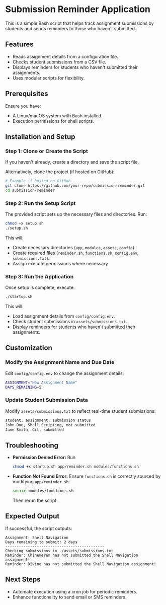 # Submission Reminder Application

This is a simple Bash script that helps track assignment submissions by students and sends reminders to those who haven't submitted.

## Features
- Reads assignment details from a configuration file.
- Checks student submissions from a CSV file.
- Displays reminders for students who haven't submitted their assignments.
- Uses modular scripts for flexibility.

## Prerequisites
Ensure you have:
- A Linux/macOS system with Bash installed.
- Execution permissions for shell scripts.

## Installation and Setup

### Step 1: Clone or Create the Script
If you haven't already, create a directory and save the script file.

Alternatively, clone the project (if hosted on GitHub):
```bash
# Example if hosted on GitHub
git clone https://github.com/your-repo/submission-reminder.git
cd submission-reminder
```

### Step 2: Run the Setup Script
The provided script sets up the necessary files and directories. Run:
```bash
chmod +x setup.sh
./setup.sh
```

This will:
- Create necessary directories (`app`, `modules`, `assets`, `config`).
- Create required files (`reminder.sh`, `functions.sh`, `config.env`, `submissions.txt`).
- Assign execute permissions where necessary.

### Step 3: Run the Application
Once setup is complete, execute:
```bash
./startup.sh
```

This will:
- Load assignment details from `config/config.env`.
- Check student submissions in `assets/submissions.txt`.
- Display reminders for students who haven't submitted their assignments.

## Customization

### Modify the Assignment Name and Due Date
Edit `config/config.env` to change the assignment details:
```bash
ASSIGNMENT="New Assignment Name"
DAYS_REMAINING=5
```

### Update Student Submission Data
Modify `assets/submissions.txt` to reflect real-time student submissions:
```bash
student, assignment, submission status
John Doe, Shell Scripting, not submitted
Jane Smith, Git, submitted
```

## Troubleshooting
- **Permission Denied Error:** Run
  ```bash
  chmod +x startup.sh app/reminder.sh modules/functions.sh
  ```
- **Function Not Found Error:** Ensure `functions.sh` is correctly sourced by modifying `app/reminder.sh`:
  ```bash
  source modules/functions.sh
  ```
  Then rerun the script.

## Expected Output
If successful, the script outputs:
```
Assignment: Shell Navigation
Days remaining to submit: 2 days
--------------------------------------------
Checking submissions in ./assets/submissions.txt
Reminder: Chinemerem has not submitted the Shell Navigation assignment!
Reminder: Divine has not submitted the Shell Navigation assignment!
```

## Next Steps
- Automate execution using a cron job for periodic reminders.
- Enhance functionality to send email or SMS reminders.
